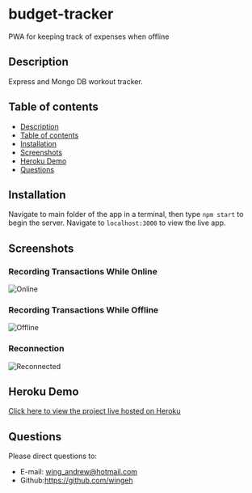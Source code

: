 # budget-tracker
PWA for keeping track of expenses when offline

## Description
Express and Mongo DB workout tracker.

## Table of contents
  - [Description](#description)
  - [Table of contents](#table-of-contents)
  - [Installation](#installation)
  - [Screenshots](#screenshots)
  - [Heroku Demo](#heroku-demo)
  - [Questions](#questions)

## Installation
Navigate to main folder of the app in a terminal, then type `npm start` to begin the server. Navigate to `localhost:3000` to view the live app.

## Screenshots

### Recording Transactions While Online
![Online](./Assets/online.jpg)

### Recording Transactions While Offline
![Offline](./Assets/offline.jpg)

### Reconnection
![Reconnected](./Assets/reconnected.png)


## Heroku Demo

[Click here to view the project live hosted on Heroku](https://safe-journey-25534.herokuapp.com/)

## Questions
Please direct questions to:
- E-mail: wing_andrew@hotmail.com
- Github:<https://github.com/wingeh>
